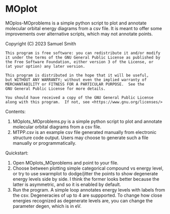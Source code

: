 # MOplot

MOplos-MOproblems is a simple python script to plot and annotate molecular orbital energy diagrams from a csv file. It is meant to offer some improvements over alternative scripts, which may not annotate points. 
    
Copyright (C) 2023  Samuel Smith

    This program is free software: you can redistribute it and/or modify
    it under the terms of the GNU General Public License as published by
    the Free Software Foundation, either version 3 of the License, or
    (at your option) any later version.

    This program is distributed in the hope that it will be useful,
    but WITHOUT ANY WARRANTY; without even the implied warranty of
    MERCHANTABILITY or FITNESS FOR A PARTICULAR PURPOSE.  See the
    GNU General Public License for more details.

    You should have received a copy of the GNU General Public License
    along with this program.  If not, see <https://www.gnu.org/licenses/>

Contents:

1. MOplots_MOproblems.py is a simple python script to plot and annotate molecular orbital diagrams from a csv file.
2. MTPP.csv is an example csv file generated manually from electronic structure code output. Users may choose to generate such a file manually or programmatically. 

Quickstart:
1. Open MOplots_MOproblems and point to your file.
2. Choose between plotting simple categorical compound vs energy level, or try to use swarmplot to dodge/jitter the points to show degenerate energy levels side by side. I think the former looks better because the latter is asymmetric, and so it is enabled by default.
3. Run the program. A simple loop annotates energy levels with labels from the csv. Degeneracies of up to 4 are suppported. To change how close energies recognized as degenerate levels are, you can change the parameter degen, which is in eV. 
